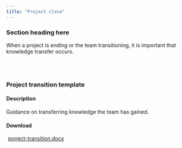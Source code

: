 ```yaml
---
title: "Project close"
---
```


<div class="pl-pattern">

<h3>Section heading here</h3>

When a project is ending or the team transitioning, it is important that knowledge transfer occurs.

<br><br>
</div>

<div class="pl-pattern">

### Project transition template

#### Description

Guidance on transferring knowledge the team has gained.

#### Download	

<a href="../downloads/project-transition.docx"><i class="icon icon-file-word-o" style="margin-right: 5px"></i>project-transition.docx</a>

<br><br>
</div>
